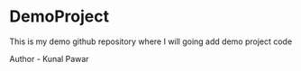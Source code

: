 # DemoProject
This is my demo github repository where I will going add demo project code

Author - Kunal Pawar
